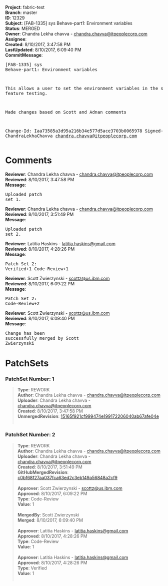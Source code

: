 <strong>Project</strong>: fabric-test<br><strong>Branch</strong>: master<br><strong>ID</strong>: 12329<br><strong>Subject</strong>: [FAB-1335] sys Behave-part1: Environment variables<br><strong>Status</strong>: MERGED<br><strong>Owner</strong>: Chandra Lekha chavva - chandra.chavva@itpeoplecorp.com<br><strong>Assignee</strong>:<br><strong>Created</strong>: 8/10/2017, 3:47:58 PM<br><strong>LastUpdated</strong>: 8/10/2017, 6:09:40 PM<br><strong>CommitMessage</strong>:<br><pre>[FAB-1335] sys Behave-part1: Environment variables

This allows a user to set the environment variables in the
system feature testing.

Made changes based on Scott and Adnan comments

Change-Id: Iaa73585a3d95a216b34e577d5ace3703b0065978
Signed-off-by: ChandraLekhaChavva <chandra.chavva@itpeoplecorp.com>
</pre><h1>Comments</h1><strong>Reviewer</strong>: Chandra Lekha chavva - chandra.chavva@itpeoplecorp.com<br><strong>Reviewed</strong>: 8/10/2017, 3:47:58 PM<br><strong>Message</strong>: <pre>Uploaded patch set 1.</pre><strong>Reviewer</strong>: Chandra Lekha chavva - chandra.chavva@itpeoplecorp.com<br><strong>Reviewed</strong>: 8/10/2017, 3:51:49 PM<br><strong>Message</strong>: <pre>Uploaded patch set 2.</pre><strong>Reviewer</strong>: Latitia Haskins - latitia.haskins@gmail.com<br><strong>Reviewed</strong>: 8/10/2017, 4:28:26 PM<br><strong>Message</strong>: <pre>Patch Set 2: Verified+1 Code-Review+1</pre><strong>Reviewer</strong>: Scott Zwierzynski - scottz@us.ibm.com<br><strong>Reviewed</strong>: 8/10/2017, 6:09:22 PM<br><strong>Message</strong>: <pre>Patch Set 2: Code-Review+2</pre><strong>Reviewer</strong>: Scott Zwierzynski - scottz@us.ibm.com<br><strong>Reviewed</strong>: 8/10/2017, 6:09:40 PM<br><strong>Message</strong>: <pre>Change has been successfully merged by Scott Zwierzynski</pre><h1>PatchSets</h1><h3>PatchSet Number: 1</h3><blockquote><strong>Type</strong>: REWORK<br><strong>Author</strong>: Chandra Lekha chavva - chandra.chavva@itpeoplecorp.com<br><strong>Uploader</strong>: Chandra Lekha chavva - chandra.chavva@itpeoplecorp.com<br><strong>Created</strong>: 8/10/2017, 3:47:58 PM<br><strong>UnmergedRevision</strong>: [15165f921cf999474e199172206040ab67afe04e](https://github.com/hyperledger-gerrit-archive/fabric-test/commit/15165f921cf999474e199172206040ab67afe04e)<br><br></blockquote><h3>PatchSet Number: 2</h3><blockquote><strong>Type</strong>: REWORK<br><strong>Author</strong>: Chandra Lekha chavva - chandra.chavva@itpeoplecorp.com<br><strong>Uploader</strong>: Chandra Lekha chavva - chandra.chavva@itpeoplecorp.com<br><strong>Created</strong>: 8/10/2017, 3:51:49 PM<br><strong>GitHubMergedRevision</strong>: [c0bf68f27aa037fca63ed2c3eb149a56848a2cf9](https://github.com/hyperledger-gerrit-archive/fabric-test/commit/c0bf68f27aa037fca63ed2c3eb149a56848a2cf9)<br><br><strong>Approver</strong>: Scott Zwierzynski - scottz@us.ibm.com<br><strong>Approved</strong>: 8/10/2017, 6:09:22 PM<br><strong>Type</strong>: Code-Review<br><strong>Value</strong>: 1<br><br><strong>MergedBy</strong>: Scott Zwierzynski<br><strong>Merged</strong>: 8/10/2017, 6:09:40 PM<br><br><strong>Approver</strong>: Latitia Haskins - latitia.haskins@gmail.com<br><strong>Approved</strong>: 8/10/2017, 4:28:26 PM<br><strong>Type</strong>: Code-Review<br><strong>Value</strong>: 1<br><br><strong>Approver</strong>: Latitia Haskins - latitia.haskins@gmail.com<br><strong>Approved</strong>: 8/10/2017, 4:28:26 PM<br><strong>Type</strong>: Verified<br><strong>Value</strong>: 1<br><br></blockquote>